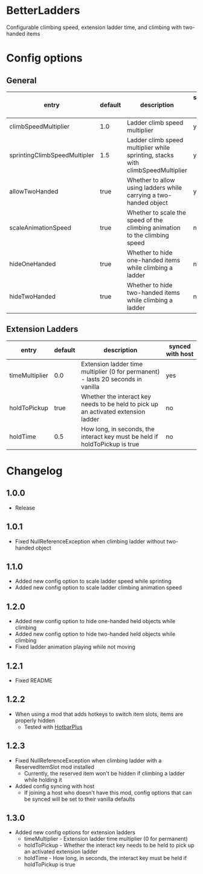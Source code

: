 # BetterLadders
Configurable climbing speed, extension ladder time, and climbing with two-handed items

# Config options
## General
entry | default | description | synced with host
----- | ------- | ----------- | ----------------
climbSpeedMultiplier | 1.0 | Ladder climb speed multiplier | yes
sprintingClimbSpeedMultipler | 1.5 | Ladder climb speed multiplier while sprinting, stacks with climbSpeedMultiplier | yes
allowTwoHanded | true | Whether to allow using ladders while carrying a two-handed object | yes
scaleAnimationSpeed | true | Whether to scale the speed of the climbing animation to the climbing speed | no
hideOneHanded | true | Whether to hide one-handed items while climbing a ladder | no
hideTwoHanded | true | Whether to hide two-handed items while climbing a ladder | no
## Extension Ladders
entry | default | description | synced with host
----- | ------- | ----------- | ----------------
timeMultiplier | 0.0 | Extension ladder time multiplier (0 for permanent) - lasts 20 seconds in vanilla | yes
holdToPickup | true | Whether the interact key needs to be held to pick up an activated extension ladder | no
holdTime | 0.5 | How long, in seconds, the interact key must be held if holdToPickup is true | no

# Changelog
## 1.0.0
- Release
## 1.0.1
- Fixed NullReferenceException when climbing ladder without two-handed object
## 1.1.0
- Added new config option to scale ladder speed while sprinting
- Added new config option to scale ladder climbing animation speed
## 1.2.0
- Added new config option to hide one-handed held objects while climbing
- Added new config option to hide two-handed held objects while climbing
- Fixed ladder animation playing while not moving
## 1.2.1
- Fixed README
## 1.2.2
- When using a mod that adds hotkeys to switch item slots, items are properly hidden
	- Tested with [HotbarPlus](https://thunderstore.io/c/lethal-company/p/FlipMods/HotbarPlus/)
## 1.2.3
- Fixed NullReferenceException when climbing ladder with a ReservedItemSlot mod installed
	- Currently, the reserved item won't be hidden if climbing a ladder while holding it
- Added config syncing with host
	- If joining a host who doesn't have this mod, config options that can be synced will be set to their vanilla defaults
## 1.3.0
- Added new config options for extension ladders
	- timeMultiplier - Extension ladder time multiplier (0 for permanent)
	- holdToPickup - Whether the interact key needs to be held to pick up an activated extension ladder
	- holdTime - How long, in seconds, the interact key must be held if holdToPickup is true